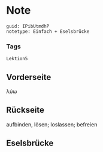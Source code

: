 # Note
```
guid: IPibUtmdhP
notetype: Einfach + Eselsbrücke
```

### Tags
```
Lektion5
```

## Vorderseite
λύω

## Rückseite
aufbinden, lösen; loslassen; befreien

## Eselsbrücke

